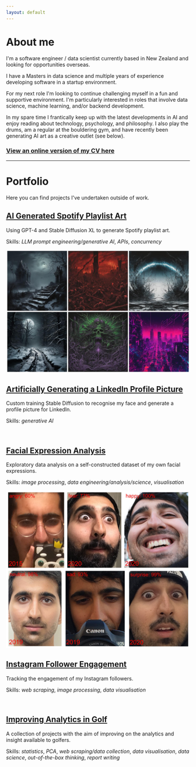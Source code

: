 ```yaml
---
layout: default
---
```



# About me

I'm a software engineer / data scientist currently based in New Zealand and looking for opportunities overseas.

I have a Masters in data science and multiple years of experience developing software in a startup environment. 

For my next role I'm looking to continue challenging myself in a fun and supportive environment. I'm particularly interested in roles that involve data science, machine learning, and/or backend development.

In my spare time I frantically keep up with the latest developments in AI and enjoy reading about technology, psychology, and philosophy. I also play the drums, am a regular at the bouldering gym, and have recently been generating AI art as a creative outlet (see below).

### [View an online version of my CV here](./cv/index.html)

---

# Portfolio

Here you can find projects I've undertaken outside of work.



## [AI Generated Spotify Playlist Art](/portfolio/playlist-art.html)

Using GPT-4 and Stable Diffusion XL to generate Spotify playlist art.

Skills: _LLM prompt engineering/generative AI_, _APIs_, _concurrency_

<a href="/portfolio/playlist-art.html">
  <img src="/assets/img/playlist_art/playlist_art.jpg" alt="Playlist Art">
</a>

<br>

## [Artificially Generating a LinkedIn Profile Picture](/portfolio/linkedin-photo.html)

Custom training Stable Diffusion to recognise my face and generate a profile picture for LinkedIn.

Skills: _generative AI_

<br>

## [Facial Expression Analysis](/portfolio/expression-analysis.html)

Exploratory data analysis on a self-constructed dataset of my own facial expressions.

Skills: _image processing_, _data engineering/analysis/science_, _visualisation_

<a href="/portfolio/expression-analysis.html">
  <img src="/assets/img/facial_expressions/mostpotent.jpg" alt="Facial Expression Analysis">
</a>

<br>

## [Instagram Follower Engagement](/portfolio/follower-engagement.html)

Tracking the engagement of my Instagram followers.

Skills: _web scraping_, _image processing_, _data visualisation_

<br>

## [Improving Analytics in Golf](/portfolio/golf-analytics.html)

A collection of projects with the aim of improving on the analytics and insight available to golfers.

Skills: _statistics_, _PCA_, _web scraping/data collection_, _data visualisation_, _data science_, _out-of-the-box thinking_, _report writing_
